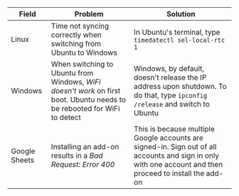 | Field         | Problem                                                                                                                  | Solution                                                                                                                                                  |
| ------------- | ------------------------------------------------------------------------------------------------------------------------ | --------------------------------------------------------------------------------------------------------------------------------------------------------- |
| Linux         | Time not syncing correctly when switching from Ubuntu to Windows                                                         | In Ubuntu's terminal, type `timedatectl sel-local-rtc 1`                                                                                                  |
| Windows       | When switching to Ubuntu from Windows, *WiFi doesn't work* on first boot. Ubuntu needs to be rebooted for WiFi to detect | Windows, by default, doesn't release the IP address upon shutdown. To do that, type `ipconfig /release` and switch to Ubuntu                              |
| Google Sheets | Installing an add-on results in a *Bad Request: Error 400*                                                               | This is because multiple Google accounts are signed-in. Sign out of all accounts and sign in only with one account and then proceed to install the add-on |
